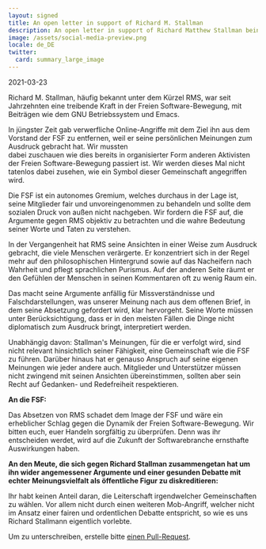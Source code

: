 ```yaml
---
layout: signed
title: An open letter in support of Richard M. Stallman
description: An open letter in support of Richard Matthew Stallman being reinstated by the Free Software Foundation
image: /assets/social-media-preview.png
locale: de_DE
twitter:
  card: summary_large_image
---
```


2021-03-23

Richard M. Stallman, häufig bekannt unter dem Kürzel RMS,
war seit Jahrzehnten eine treibende Kraft in der Freien 
Software-Bewegung, mit Beiträgen wie dem GNU Betriebssystem und Emacs.

In jüngster Zeit gab verwerfliche Online-Angriffe mit dem Ziel ihn
aus dem Vorstand der FSF zu entfernen, weil er seine persönlichen
Meinungen zum Ausdruck gebracht hat. Wir mussten  
dabei zuschauen wie dies bereits in organisierter Form anderen
Aktivisten der Freien Software-Bewegung passiert ist.
Wir werden dieses Mal nicht tatenlos dabei zusehen, wie ein Symbol 
dieser Gemeinschaft angegriffen wird.

Die FSF ist ein autonomes Gremium, welches durchaus in der Lage ist, 
seine Mitglieder fair und unvoreingenommen zu behandeln und sollte 
dem sozialen Druck von außen nicht nachgeben. Wir fordern die 
FSF auf, die Argumente gegen RMS objektiv zu betrachten
und die wahre Bedeutung seiner Worte und Taten zu verstehen.

In der Vergangenheit hat RMS seine Ansichten in einer Weise 
zum Ausdruck gebracht, die viele Menschen verärgerte. Er konzentriert 
sich in der Regel mehr auf den philosophischen Hintergrund sowie 
auf das Nacheifern nach Wahrheit und pflegt sprachlichen Purismus. 
Auf der anderen Seite räumt er den Gefühlen der Menschen in seinen 
Kommentaren oft zu wenig Raum ein. 

Das macht seine Argumente anfällig für Missverständnisse und 
Falschdarstellungen, was unserer Meinung nach aus dem offenen Brief, 
in dem seine Absetzung gefordert wird, klar hervorgeht.
Seine Worte müssen unter Berücksichtigung, dass er in den meisten Fällen 
die Dinge nicht diplomatisch zum Ausdruck bringt, interpretiert werden. 

Unabhängig davon: Stallman's Meinungen, für die er verfolgt wird, 
sind nicht relevant hinsichtlich seiner Fähigkeit, eine Gemeinschaft wie 
die FSF zu führen. 
Darüber hinaus hat er genauso Anspruch auf seine eigenen Meinungen 
wie jeder andere auch. Mitglieder und Unterstützer 
müssen nicht zwingend mit seinen Ansichten übereinstimmen, 
sollten aber sein Recht auf Gedanken- und Redefreiheit respektieren.

**An die FSF:**

Das Absetzen von RMS schadet dem Image der FSF und wäre ein 
erheblicher Schlag gegen die Dynamik der Freien Software-Bewegung.
Wir bitten euch, euer Handeln sorgfältig zu überprüfen. Denn was ihr
entscheiden werdet, wird auf die Zukunft der Softwarebranche ernsthafte
Auswirkungen haben.

**An den Meute, die sich gegen Richard Stallman zusammengetan hat um
ihn wider angemessener Argumente und einer gesunden Debatte mit echter
Meinungsvielfalt als öffentliche Figur zu diskreditieren:**
    
Ihr habt keinen Anteil daran, die Leiterschaft irgendwelcher 
Gemeinschaften zu wählen. Vor allem nicht durch einen weiteren Mob-Angriff, 
welcher nicht im Ansatz einer fairen und ordentlichen Debatte
entspricht, so wie es uns Richard Stallmann eigentlich vorlebte. 

Um zu unterschreiben, erstelle bitte [einen Pull-Request](https://github.com/rms-support-letter/rms-support-letter.github.io/pulls).
